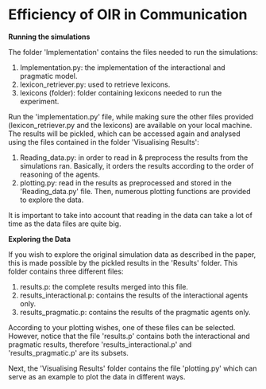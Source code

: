 # Efficiency of OIR in Communication

**Running the simulations**

The folder 'Implementation' contains the files needed to run the simulations:
  1. Implementation.py: the implementation of the interactional and pragmatic model.
  2. lexicon_retriever.py: used to retrieve lexicons.
  3. lexicons (folder): folder containing lexicons needed to run the experiment.
  
Run the 'implementation.py' file, while making sure the other files provided (lexicon_retriever.py and the lexicons) are available on your local machine. The results will be pickled, which can be accessed again and analysed using the files contained in the folder 'Visualising Results':
  1. Reading_data.py: in order to read in & preprocess the results from the simulations ran. Basically, it orders the results according to the order of reasoning of                       the agents. 
  2. plotting.py: read in the results as preprocessed and stored in the 'Reading_data.py' file. Then, numerous plotting functions are provided to explore the data. 
  
It is important to take into account that reading in the data can take a lot of time as the data files are quite big.

**Exploring the Data**

If you wish to explore the original simulation data as described in the paper, this is made possible by the pickled results in the 'Results' folder. This folder contains three different files:
  1. results.p: the complete results merged into this file.
  2. results_interactional.p: contains the results of the interactional agents only.
  3. results_pragmatic.p: contains the results of the pragmatic agents only. 

According to your plotting wishes, one of these files can be selected. However, notice that the file 'results.p' contains both the interactional and pragmatic results, therefore 'results_interactional.p' and 'results_pragmatic.p' are its subsets.

Next, the 'Visualising Results' folder contains the file 'plotting.py' which can serve as an example to plot the data in different ways. 
